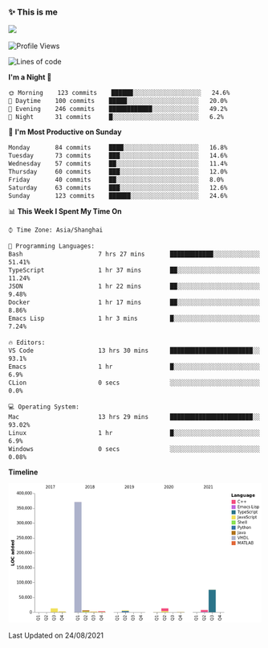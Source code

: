 <!--

**icyzeroice/icyzeroice** is a ✨ _special_ ✨ repository because its `README.md` (this file) appears on your GitHub profile.

Here are some ideas to get you started:

- 🔭 I’m currently working on ...
- 🌱 I’m currently learning ...
- 👯 I’m looking to collaborate on ...
- 🤔 I’m looking for help with ...
- 💬 Ask me about ...
- 📫 How to reach me: ...
- 😄 Pronouns: ...
- ⚡ Fun fact: ...

-->

### ✨ This is me

![](https://github-readme-stats.vercel.app/api?username=icyzeroice)

<!--START_SECTION:waka-->
![Profile Views](http://img.shields.io/badge/Profile%20Views-0-blue)

![Lines of code](https://img.shields.io/badge/From%20Hello%20World%20I%27ve%20Written-502147%20lines%20of%20code-blue)

**I'm a Night 🦉** 

```text
🌞 Morning    123 commits    ██████░░░░░░░░░░░░░░░░░░░   24.6% 
🌆 Daytime    100 commits    █████░░░░░░░░░░░░░░░░░░░░   20.0% 
🌃 Evening    246 commits    ████████████░░░░░░░░░░░░░   49.2% 
🌙 Night      31 commits     █░░░░░░░░░░░░░░░░░░░░░░░░   6.2%

```
📅 **I'm Most Productive on Sunday** 

```text
Monday       84 commits     ████░░░░░░░░░░░░░░░░░░░░░   16.8% 
Tuesday      73 commits     ███░░░░░░░░░░░░░░░░░░░░░░   14.6% 
Wednesday    57 commits     ██░░░░░░░░░░░░░░░░░░░░░░░   11.4% 
Thursday     60 commits     ███░░░░░░░░░░░░░░░░░░░░░░   12.0% 
Friday       40 commits     ██░░░░░░░░░░░░░░░░░░░░░░░   8.0% 
Saturday     63 commits     ███░░░░░░░░░░░░░░░░░░░░░░   12.6% 
Sunday       123 commits    ██████░░░░░░░░░░░░░░░░░░░   24.6%

```


📊 **This Week I Spent My Time On** 

```text
⌚︎ Time Zone: Asia/Shanghai

💬 Programming Languages: 
Bash                     7 hrs 27 mins       ████████████░░░░░░░░░░░░░   51.41% 
TypeScript               1 hr 37 mins        ██░░░░░░░░░░░░░░░░░░░░░░░   11.24% 
JSON                     1 hr 22 mins        ██░░░░░░░░░░░░░░░░░░░░░░░   9.48% 
Docker                   1 hr 17 mins        ██░░░░░░░░░░░░░░░░░░░░░░░   8.86% 
Emacs Lisp               1 hr 3 mins         █░░░░░░░░░░░░░░░░░░░░░░░░   7.24%

🔥 Editors: 
VS Code                  13 hrs 30 mins      ███████████████████████░░   93.1% 
Emacs                    1 hr                █░░░░░░░░░░░░░░░░░░░░░░░░   6.9% 
CLion                    0 secs              ░░░░░░░░░░░░░░░░░░░░░░░░░   0.0%

💻 Operating System: 
Mac                      13 hrs 29 mins      ███████████████████████░░   93.02% 
Linux                    1 hr                █░░░░░░░░░░░░░░░░░░░░░░░░   6.9% 
Windows                  0 secs              ░░░░░░░░░░░░░░░░░░░░░░░░░   0.08%

```

**Timeline**

![Chart not found](https://raw.githubusercontent.com/icyzeroice/icyzeroice/main/charts/bar_graph.png) 


 Last Updated on 24/08/2021
<!--END_SECTION:waka-->

<!--

### Related
- https://github.com/abhisheknaiidu/awesome-github-profile-readme
- https://github.com/coderjojo/creative-profile-readme
- https://github.com/elangosundar/awesome-README-templates
- https://github.com/durgeshsamariya/awesome-github-profile-readme-templates
- https://github.com/anmol098/waka-readme-stats

-->
